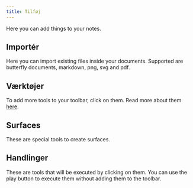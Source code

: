 ```yaml
---
title: Tilføj
---
```


Here you can add things to your notes.

## Importér

Here you can import existing files inside your documents.
Supported are butterfly documents, markdown, png, svg and pdf.

## Værktøjer

To add more tools to your toolbar, click on them.
Read more about them [here](tools).

## Surfaces

These are special tools to create surfaces.

## Handlinger

These are tools that will be executed by clicking on them.
You can use the play button to execute them without adding them to the toolbar.
